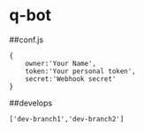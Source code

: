 # q-bot

##conf.js
```
{
    owner:'Your Name',
    token:'Your personal token',
    secret:'Webhook secret'
}
```
##develops
```
['dev-branch1','dev-branch2']
```
